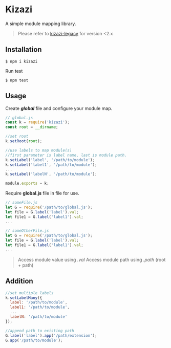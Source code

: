 # Kizazi

A simple module mapping library.

> Please refer to [kizazi-legacy](https://github.com/cyrilokidi/kizazi-legacy) for version <2.x

## Installation

```shell
$ npm i kizazi
```

Run test

```shell
$ npm test
```

## Usage

Create **_global_** file and configure your module map.

```js
// global.js
const k = require('kizazi');
const root = __dirname;

//set root
k.setRoot(root);

//use labels to map module(s)
//first parameter is label name, last is module path.
k.setLabel('label', '/path/to/module');
k.setLabel('label1', '/path/to/module');
...
k.setLabel('labelN', '/path/to/module');

module.exports = k;
```

Require **global.js** file in file for use.

```js
// someFile.js
let G = require('/path/to/global.js');
let file = G.label('label').val;
let file1 = G.label('label1').val;
...

// someOtherFile.js
let G = require('/path/to/global.js');
let file = G.label('label').val;
let file1 = G.label('label1').val;
...
```

> Access module value using _.val_
> Access module path using _.path_ (root + path)

## Addition

```js
//set multiple labels
k.setLabelMany({
  label: '/path/to/module',
  label1: '/path/to/module',
  ...
  labelN: '/path/to/module'
});

//append path to existing path
G.label('label').app('/path/extension');
G.app('/path/to/module');
```
